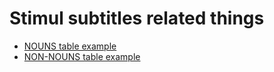 # Stimul subtitles related things

* [NOUNS table example](https://oserikov.github.io/stimul_examples/nouns_analyses)
* [NON-NOUNS table example](https://oserikov.github.io/stimul_examples/non_nouns_analyses)
